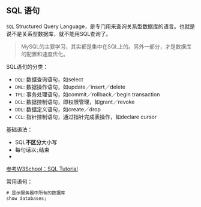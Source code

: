 ## SQL 语句

`SQL` Structured Query Language，是专门用来查询关系型数据库的语言。也就是说不是关系型数据库，就不能用SQL查询了。

> MySQL的主要学习，其实都是集中在SQL上的。另外一部分，才是数据库的配置和速度优化。

SQL语句的分类：
- `DQL`: 数据查询语句，如select
- `DML`: 数据操作语句，如update／insert／delete
- `TPL`: 事务处理语句，如commit／rollback／begin transaction
- `DCL`: 数据控制语句，即权限管理，如grant／revoke
- `DDL`: 数据定义语句，如create／drop
- `CCL`: 指针控制语句，通过指针完成表操作，如declare cursor

基础语法：
- SQL**不区分**大小写
- 每句话以`;`结束
- 

[参考W3School：SQL Tutorial](http://www-db.deis.unibo.it/courses/TW/DOCS/w3schools/sql/default.asp.html)

常用语句：
```sql
# 显示服务器中所有的数据库
show databases;


```